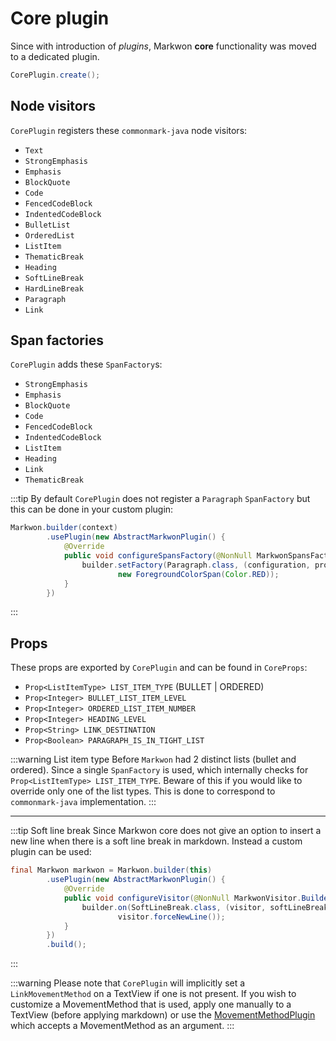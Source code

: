 # Core plugin <Badge text="3.0.0" />

Since <Badge text="3.0.0" /> with introduction of _plugins_, Markwon
**core** functionality was moved to a dedicated plugin.

```java
CorePlugin.create();
```

## Node visitors

`CorePlugin` registers these `commonmark-java` node visitors:
* `Text`
* `StrongEmphasis`
* `Emphasis`
* `BlockQuote`
* `Code`
* `FencedCodeBlock`
* `IndentedCodeBlock`
* `BulletList`
* `OrderedList`
* `ListItem`
* `ThematicBreak`
* `Heading`
* `SoftLineBreak`
* `HardLineBreak`
* `Paragraph`
* `Link`

## Span factories

`CorePlugin` adds these `SpanFactory`s:
* `StrongEmphasis`
* `Emphasis`
* `BlockQuote`
* `Code`
* `FencedCodeBlock`
* `IndentedCodeBlock`
* `ListItem`
* `Heading`
* `Link`
* `ThematicBreak`


:::tip
By default `CorePlugin` does not register a `Paragraph` `SpanFactory` but
this can be done in your custom plugin:

```java
Markwon.builder(context)
        .usePlugin(new AbstractMarkwonPlugin() {
            @Override
            public void configureSpansFactory(@NonNull MarkwonSpansFactory.Builder builder) {
                builder.setFactory(Paragraph.class, (configuration, props) -> 
                        new ForegroundColorSpan(Color.RED));
            }
        })
```
:::

## Props
These props are exported by `CorePlugin` and can be found in `CoreProps`:
* `Prop<ListItemType> LIST_ITEM_TYPE` (BULLET | ORDERED)
* `Prop<Integer> BULLET_LIST_ITEM_LEVEL`
* `Prop<Integer> ORDERED_LIST_ITEM_NUMBER`
* `Prop<Integer> HEADING_LEVEL`
* `Prop<String> LINK_DESTINATION`
* `Prop<Boolean> PARAGRAPH_IS_IN_TIGHT_LIST`

:::warning List item type
Before <Badge text="3.0.0" /> `Markwon` had 2 distinct lists (bullet and ordered). 
Since <Badge text="3.0.0" /> a single `SpanFactory` is used, which internally checks 
for `Prop<ListItemType> LIST_ITEM_TYPE`.
Beware of this if you would like to override only one of the list types. This is
done to correspond to `commonmark-java` implementation.
:::

---

:::tip Soft line break
Since <Badge text="3.0.0" /> Markwon core does not give an option to
insert a new line when there is a soft line break in markdown. Instead a
custom plugin can be used:

```java
final Markwon markwon = Markwon.builder(this)
        .usePlugin(new AbstractMarkwonPlugin() {
            @Override
            public void configureVisitor(@NonNull MarkwonVisitor.Builder builder) {
                builder.on(SoftLineBreak.class, (visitor, softLineBreak) ->
                        visitor.forceNewLine());
            }
        })
        .build();
```
:::

:::warning
Please note that `CorePlugin` will implicitly set a `LinkMovementMethod` on a TextView
if one is not present. If you wish to customize a MovementMethod that is used, apply
one manually to a TextView (before applying markdown) or use the [MovementMethodPlugin](/docs/v3/core/movement-method-plugin.md)
which accepts a MovementMethod as an argument.
:::